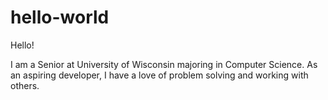 # hello-world

Hello!

I am a Senior at University of Wisconsin majoring in Computer Science.  As an aspiring developer, I have a love of problem solving and working with others.  
